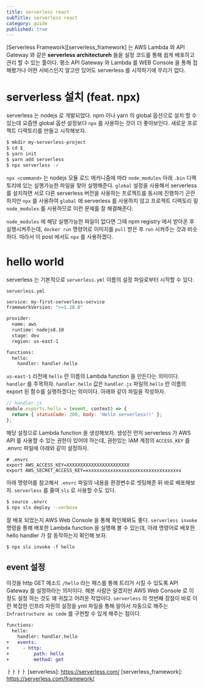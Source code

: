 ```yaml
---
title: serverless react
subTitle: serverless react
category: guide
published: true
---
```


[Serverless Framework][serverless_framework] 는 AWS Lambda 와 API Gateway 와
같은 **serverless architectureh** 들을 설정 코드를 통해 쉽게 배포하고 관리 할 수
있는 툴이다. 평소 API Gateway 와 Lambda 를 WEB Console 을 통해 접해봤거나
어떤 서비스인지 알고만 있어도 serverless 를 시작하기에 무리가 없다.

# serverless 설치 (feat. npx)
serverless 는 nodejs 로 개발되었다. npm 이나 yarn 의 global 옵션으로 설치 할 수
있는데 요즘엔 global 옵션 설정보다 `npx` 를 사용하는 것이 더 좋아보인다.  새로운
프로젝트 디렉토리를 만들고 시작해보자.

```sh
$ mkdir my-serverless-project
$ cd $_
$ yarn init
$ yarn add serverless
$ npx serverless -v
```

`npx <command>` 는 nodejs 모듈 로드 메카니즘에 따라 `node_modules` 아래 `.bin`
디렉토리에 있는 실행가능한 파일을 찾아 실행해준다. `global` 설정을 사용해서
serverless 를 설치하면 서로 다른 serverless 버전을 사용하는 프로젝트를 동시에
진행하기 곤란하지만 `npx` 를 사용하여 `global` 에 serverless 를 사용하지 않고
프로젝트 디렉토리 밑 `node_modules` 를 사용하므로 이런 문제를 잘 해결해준다.

`node_modules` 에 해당 실행가능한 파일이 없다면 그때 npm registry 에서 받아온 후
실행시켜주는데, `docker run` 명령어로 이미지를 `pull` 받은 후 `run` 시켜주는
것과 비슷하다. 따라서 이 post 에서도 `npx` 를 사용하겠다.

# hello world
serverless 는 기본적으로 `serverless.yml` 이름의 설정 파일로부터 시작할 수 있다.

`serverless.yml`
```sh
service: my-first-serverless-service
frameworkVersion: ">=1.28.0"

provider:
  name: aws
  runtime: nodejs8.10
  stage: dev
  region: us-east-1

functions:
  hello:
    handler: handler.hello
```

`us-east-1` 리전에 `hello` 란 이름의 Lambda function 을 만든다는 의미이다.
`handler` 를 주목하자. `handler.hello` 값은 `handler.js` 파일의 `hello` 란
이름의 export 된 함수를 실행하겠다는 의미이다. 아래와 같이 파일을 작성하자.

```js
// handler.js
module.exports.hello = (event, context) => {
  return { statusCode: 200, body: 'Hello serverless!!' };
};
```

해당 설정으로 Lambda function 을 생성해보자. 생성전 먼저 serverless 가 AWS API
를 사용할 수 있는 권한이 있어야 하는데, 권한있는 IAM 계정의 `ACCESS_KEY` 를
.envrc 파일에 아래와 같이 설정하자.

```
# .envrc
export AWS_ACCESS_KEY=XXXXXXXXXXXXXXXXXXXXXXX
export AWS_SECRET_ACCESS_KEY=xxxxxxxxxxxxxxxxxxxxxxxxxxxxxxxxxxx
```

아래 명령어를 참고해서 `.envrc` 파일의 내용을 환경변수로 셋팅해준 뒤 바로
배포해보자. `serverless` 를 줄여 `sls` 로 사용할 수도 있다.

```sh
$ source .envrc
$ npx sls deploy --verbose
```

잘 배포 되었는지 AWS Web Console 을 통해 확인해봐도 좋다. `serverless invoke`
명령을 통해 배포한 Lambda function 을 실행해 볼 수 있는데, 아래 명령어로
배포한 hello handler 가 잘 동작하는지 확인해 보자.

```
$ npx sls invoke -f hello
```

## event 설정
이것을 http GET 메소드 `/hello`
라는 패스를 통해 트리거 시킬 수 있도록 API Gateway 를 설정하라는 의미이다.  해본
사람은 알겠지만 AWS Web Console 로 이정도 설정 하는 것도 꽤 귀찮고 어려운
작업이다.  `serverless` 의 첫번째 장점이 바로 이런 복잡한 인프라 자원의 설정을
yml 파일을 통해 알아서 자동으로 해주는 `Infrastructure as code` 를 구현할 수
있게 해주는 점이다.



```diff
functions:
  hello:
    handler: handler.hello
+   events:
+     - http:
+         path: hello
+         method: get    
```

ㅏㅏㅏㅏ
[serverless]: https://serverless.com/
[serverless_framework]: https://serverless.com/framework/
